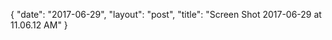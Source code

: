 {
   "date": "2017-06-29",
   "layout": "post",
   "title": "Screen Shot 2017-06-29 at 11.06.12 AM"
}

